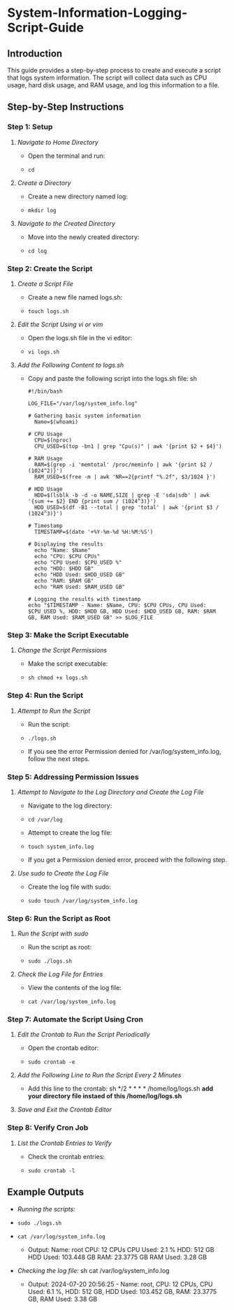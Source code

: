 # System-Information-Logging-Script-Guide

## Introduction

This guide provides a step-by-step process to create and execute a
script that logs system information. The script will collect data such
as CPU usage, hard disk usage, and RAM usage, and log this information
to a file.

## Step-by-Step Instructions

### Step 1: Setup

1.  *Navigate to Home Directory*

    - Open the terminal and run:

    -     cd

3.  *Create a Directory*

    - Create a new directory named log:

    -     mkdir log

4.  *Navigate to the Created Directory*

    - Move into the newly created directory:

    -     cd log

### Step 2: Create the Script

1.  *Create a Script File*

    - Create a new file named logs.sh:

    -     touch logs.sh

3.  *Edit the Script Using vi or vim*

    - Open the logs.sh file in the vi editor:

    -     vi logs.sh

4.  *Add the Following Content to logs.sh*

    - Copy and paste the following script into the logs.sh file: sh
    
          #!/bin/bash

          LOG_FILE="/var/log/system_info.log"

          # Gathering basic system information
            Name=$(whoami)

          # CPU Usage 
            CPU=$(nproc) 
            CPU_USED=$(top -bn1 | grep "Cpu(s)" | awk '{print $2 + $4}')  

          # RAM Usage 
            RAM=$(grep -i 'memtotal' /proc/meminfo | awk '{print $2 / (1024^2)}') 
            RAM_USED=$(free -m | awk 'NR==2{printf "%.2f", $3/1024 }')  

          # HDD Usage 
            HDD=$(lsblk -b -d -o NAME,SIZE | grep -E 'sda|sdb' | awk '{sum += $2} END {print sum / (1024^3)}') 
            HDD_USED=$(df -B1 --total | grep 'total' | awk '{print $3 / (1024^3)}')  

          # Timestamp 
            TIMESTAMP=$(date '+%Y-%m-%d %H:%M:%S') 

          # Displaying the results 
            echo "Name: $Name" 
            echo "CPU: $CPU CPUs" 
            echo "CPU Used: $CPU_USED %" 
            echo "HDD: $HDD GB" 
            echo "HDD Used: $HDD_USED GB" 
            echo "RAM: $RAM GB" 
            echo "RAM Used: $RAM_USED GB" 

          # Logging the results with timestamp 
          echo "$TIMESTAMP - Name: $Name, CPU: $CPU CPUs, CPU Used: $CPU_USED %, HDD: $HDD GB, HDD Used: $HDD_USED GB, RAM: $RAM GB, RAM Used: $RAM_USED GB" >> $LOG_FILE 


### 

### Step 3: Make the Script Executable

1.  *Change the Script Permissions*

    - Make the script executable:
      
    -     sh chmod +x logs.sh

### Step 4: Run the Script

1.  *Attempt to Run the Script*

    - Run the script:

    -     ./logs.sh

    - If you see the error Permission denied for
      /var/log/system_info.log, follow the next steps.

### Step 5: Addressing Permission Issues

1.  *Attempt to Navigate to the Log Directory and Create the Log File*

    - Navigate to the log directory:

    -     cd /var/log

    - Attempt to create the log file:

    -     touch system_info.log

    - If you get a Permission denied error, proceed with the following
      step.

3.  *Use sudo to Create the Log File*

    - Create the log file with sudo:

    -     sudo touch /var/log/system_info.log

### Step 6: Run the Script as Root

1.  *Run the Script with sudo*

    - Run the script as root:

     -     sudo ./logs.sh

3.  *Check the Log File for Entries*

    - View the contents of the log file:
   
    -     cat /var/log/system_info.log

### Step 7: Automate the Script Using Cron

1.  *Edit the Crontab to Run the Script Periodically*

    - Open the crontab editor:
      
    -     sudo crontab -e

2.  *Add the Following Line to Run the Script Every 2 Minutes*

    - Add this line to the crontab: sh \*/2 \* \* \* \*
      /home/log/logs.sh
    **add your directory file instaed of this /home/log/logs.sh**
3.  *Save and Exit the Crontab Editor*

### Step 8: Verify Cron Job

1.  *List the Crontab Entries to Verify*

    - Check the crontab entries:
      
    -     sudo crontab -l

## Example Outputs

- *Running the scripts:*
  
-     sudo ./logs.sh

-     cat /var/log/system_info.log


  - Output: Name: root CPU: 12 CPUs CPU Used: 2.1 % HDD: 512 GB HDD 
    Used: 103.448 GB RAM: 23.3775 GB RAM Used: 3.28 GB 

- *Checking the log file:* sh cat /var/log/system_info.log 

  - Output: 2024-07-20 20:56:25 - Name: root, CPU: 12 CPUs, CPU Used: 
    6.1 %, HDD: 512 GB, HDD Used: 103.452 GB, RAM: 23.3775 GB, RAM Used:
    3.38 GB 
